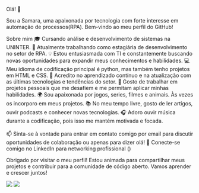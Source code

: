 <tile>Olá! 👋</title>
<p>Sou a Samara, uma apaixonada por tecnologia com forte interesse em automação de processos(RPA). Bem-vindo ao meu perfil do GitHub!</p>
<p>Sobre mim
🎓 Cursando análise e desenvolvimento de sistemas na UNINTER.
💼 Atualmente trabalhando como estagiária de desenvolvimento no setor de RPA.
💡 Estou entusiasmada com TI e constantemente buscando novas oportunidades para expandir meus conhecimentos e habilidades.
💻 Meu idioma de codificação principal é python, mas também tenho projetos em HTML e CSS.
🌱 Acredito no aprendizado contínuo e na atualização com as últimas tecnologias e tendências do setor.
🚀 Gosto de trabalhar em projetos pessoais que me desafiem e me permitam aplicar minhas habilidades.
🌍 Sou apaixonada por jogos, series, filmes e animais. Às vezes os incorporo em meus projetos.
📚 No meu tempo livre, gosto de ler artigos, ouvir podcasts e conhecer novas tecnologias.
🎧 Adoro ouvir música durante a codificação, pois isso me mantém motivada e focada.
</br>
<br>
📫 Sinta-se à vontade para entrar em contato comigo por email para discutir oportunidades de colaboração ou apenas para dizer olá!
🔗 Conecte-se comigo no LinkedIn para networking profissional ()
</br>
<p>
Obrigado por visitar o meu perfil! Estou animada para compartilhar meus projetos e contribuir para a comunidade de código aberto. Vamos aprender e crescer juntos!
</p>
<div> 
  <a href = "mailto:contatorafaballerini@gmail.com"><img src="https://img.shields.io/badge/-Gmail-%23333?style=for-the-badge&logo=gmail&logoColor=white" target="_blank"></a>
  <a href="[https://www.linkedin.com/in/samara-perini/]" target="_blank"><img src="https://img.shields.io/badge/-LinkedIn-%230077B5?style=for-the-badge&logo=linkedin&logoColor=white" target="_blank"></a> 
</div>
